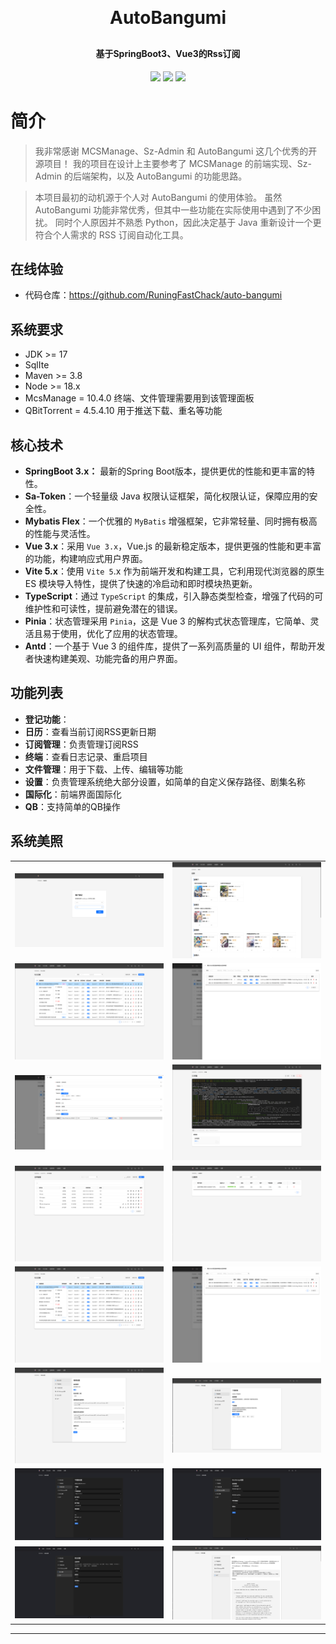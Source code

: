 <h1 align="center" style="margin: 30px 0 30px; font-weight: bold;">AutoBangumi</h1>
<h4 align="center">基于SpringBoot3、Vue3的Rss订阅</h4>
<p align="center">
<a href="https://github.com/RuningFastChack/auto-bangumi/stargazers"><img src="https://img.shields.io/github/stars/RuningFastChack/auto-bangumi?style=flat-square&logo=GitHub"></a>
<a href="https://github.com/RuningFastChack/auto-bangumi/network/members"><img src="https://img.shields.io/github/forks/RuningFastChack/auto-bangumi?style=flat-square&logo=GitHub"></a>
<a href="https://github.com/RuningFastChack/auto-bangumi/blob/main/LICENSE"><img src="https://img.shields.io/badge/license-Apache_2.0-blue.svg"></a>
</p>


# 简介

> 我非常感谢 MCSManage、Sz-Admin 和 AutoBangumi 这几个优秀的开源项目！ 我的项目在设计上主要参考了 MCSManage 的前端实现、Sz-Admin 的后端架构，以及 AutoBangumi 的功能思路。

> 本项目最初的动机源于个人对 AutoBangumi 的使用体验。
虽然 AutoBangumi 功能非常优秀，但其中一些功能在实际使用中遇到了不少困扰。
同时个人原因并不熟悉 Python，因此决定基于 Java 重新设计一个更符合个人需求的 RSS 订阅自动化工具。



## 在线体验

- 代码仓库：https://github.com/RuningFastChack/auto-bangumi

## 系统要求

- JDK >= 17
- SqlIte
- Maven >= 3.8
- Node >= 18.x
- McsManage = 10.4.0 终端、文件管理需要用到该管理面板
- QBitTorrent = 4.5.4.10 用于推送下载、重名等功能

## 核心技术

- **SpringBoot 3.x：** 最新的Spring Boot版本，提供更优的性能和更丰富的特性。
- **Sa-Token**：一个轻量级 Java 权限认证框架，简化权限认证，保障应用的安全性。
- **Mybatis Flex**：一个优雅的 `MyBatis` 增强框架，它非常轻量、同时拥有极高的性能与灵活性。
- **Vue 3.x**：采用 `Vue 3.x`，Vue.js 的最新稳定版本，提供更强的性能和更丰富的功能，构建响应式用户界面。
- **Vite 5.x**：使用 `Vite 5`.x 作为前端开发和构建工具，它利用现代浏览器的原生 ES 模块导入特性，提供了快速的冷启动和即时模块热更新。
- **TypeScript**：通过 `TypeScript` 的集成，引入静态类型检查，增强了代码的可维护性和可读性，提前避免潜在的错误。
- **Pinia**：状态管理采用 `Pinia`，这是 Vue 3 的解构式状态管理库，它简单、灵活且易于使用，优化了应用的状态管理。
- **Antd**：一个基于 Vue 3 的组件库，提供了一系列高质量的 UI 组件，帮助开发者快速构建美观、功能完备的用户界面。

## 功能列表
- **登记功能**：
- **日历**：查看当前订阅RSS更新日期
- **订阅管理**：负责管理订阅RSS
- **终端**：查看日志记录、重启项目
- **文件管理**：用于下载、上传、编辑等功能
- **设置**：负责管理系统绝大部分设置，如简单的自定义保存路径、剧集名称
- **国际化**：前端界面国际化
- **QB**：支持简单的QB操作
## 系统美照

<table>
    <tr>
        <td><img alt="登录页" src="./image/Login.png"/></td>
        <td><img alt="日历" src="./image/Calendar.png"/></td>
    </tr>
    <tr>
        <td><img alt="RssManage" src="./image/RssManage.png"/></td>
        <td><img alt="RssItems" src="./image/RssItems.png"/></td>
    </tr>
    <tr>
        <td><img alt="RssAddOrUpdate" src="./image/RssAddOrUpdate.png"/></td>
        <td><img alt="Terminal" src="./image/Terminal.png"/></td>
    </tr>
    <tr>
        <td><img alt="FileManage" src="./image/FileManage.png"/></td>
        <td><img alt="FileManage" src="./image/QbService.png"/></td>
    </tr>
    <tr>
        <td><img alt="RssManage" src="./image/RssManage.png"/></td>
        <td><img alt="RssItems" src="./image/RssItems.png"/></td>
    </tr>
    <tr>
        <td><img alt="RssManage" src="./image/Setting.png"/></td>
        <td><img alt="RssItems" src="./image/DownloadRules.png"/></td>
    </tr>
    <tr>
        <td><img alt="RssManage" src="./image/DownUtilSetting.png"/></td>
        <td><img alt="RssItems" src="./image/MscManage.png"/></td>
    </tr>
    <tr>
        <td><img alt="RssManage" src="./image/Security.png"/></td>
        <td><img alt="RssItems" src="./image/About.png"/></td>
    </tr>
</table>

----
